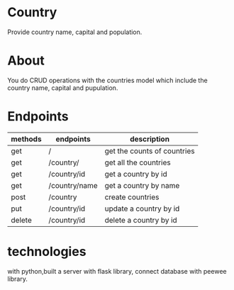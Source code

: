 # Country
Provide country name, capital and population.
# About
You do CRUD operations with the countries model which include the country name, capital and pupulation. 
# Endpoints 
|methods   |endpoints |description |
|----------|----------|------------|
|get       |/         |get the counts of countries|
|get       |/country/         |  get all the countries          |
|get       |/country/id         |  get a country by id          |
|get       |/country/name        |  get a country by name         |
|post       |/country         |  create   countries          |
|put       |/country/id         |  update a  country by id         |
|delete       |/country/id         |  delete a country by id        |
# technologies
with python,built a server with flask library, connect database with peewee library.
